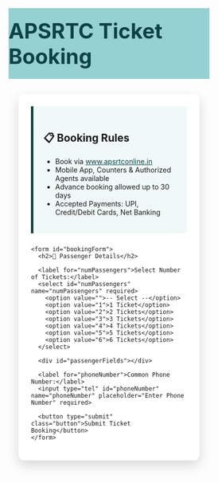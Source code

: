 <!DOCTYPE html>
<html lang="en">
<head>
  <meta charset="UTF-8" />
  <meta name="viewport" content="width=device-width, initial-scale=1.0"/>
  <title>APSRTC Ticket Booking</title>
  <style>
    * {
      box-sizing: border-box;
    }

    body {
  font-family: 'Segoe UI', Tahoma, Geneva, Verdana, sans-serif;
  margin: 0;
  background: linear-gradient(135deg, #a8e6ff, #d0efff);
  color: #333;
  
}

    

    h1, h2, h3 {
      text-align: center;
    }

    h1 {
      font-size: 42px;
      color: #0d4345;
      background-color: #95d0d2;
      padding: 20px 0;
      margin: 0;
    }

    .container {
      width: 90%;
      max-width: 1000px;
      margin: 30px auto;
      padding: 25px;
      background-color: #ffffffee;
      border-radius: 12px;
      box-shadow: 0 10px 25px rgba(0, 0, 0, 0.15);
      cursor: default;
    }

    .rules {
      background-color: #f1f9f8;
      padding: 20px;
      margin-bottom: 25px;
      border-left: 5px solid #0d4345;
    }

    label {
      font-weight: bold;
      margin-top: 10px;
      display: block;
    }

    input[type="text"],
    input[type="number"],
    input[type="email"],
    input[type="tel"],
    input[type="month"],
    select {
      width: 100%;
      padding: 10px;
      border: 1px solid #aaa;
      border-radius: 6px;
      margin-top: 5px;
      font-size: 16px;
      cursor: pointer;
    }

    .passenger-section {
      border: 1px solid #ccc;
      border-radius: 10px;
      padding: 15px;
      background-color: #f0faff;
      margin-bottom: 20px;
    }

    .radio-group {
      margin: 10px 0;
    }

    .button {
      background: linear-gradient(to right, #0d4345, #128a8f);
      color: white;
      padding: 14px 20px;
      border: none;
      border-radius: 8px;
      cursor: pointer;
      font-size: 16px;
      width: 250px;
      margin: 20px auto;
      display: block;
      /* transition: all 0.3s ease; */
    }

    .button:hover {
      transform: scale(1.05);
      background-color: #10a2a9;
      box-shadow: 0 4px 15px rgba(0, 0, 0, 0.2);
    }

    .payment-methods label {
      margin-right: 20px;
    }

    a {
      color: #0d4345;
      text-decoration: underline;
    }

    a:hover {
      text-decoration: none;
    }
  </style>
</head>
<body>
<div id="max" class="max">
  <h1>APSRTC Ticket Booking</h1>

  <div class="container">
    <div class="rules">
      <h2>📋 Booking Rules</h2>
      <ul>
        <li>Book via <a href="https://www.apsrtconline.in" target="_blank">www.apsrtconline.in</a></li>
        <li>Mobile App, Counters & Authorized Agents available</li>
        <li>Advance booking allowed up to 30 days</li>
        <li>Accepted Payments: UPI, Credit/Debit Cards, Net Banking</li>
      </ul>
    </div>

    <form id="bookingForm">
      <h2>🧾 Passenger Details</h2>

      <label for="numPassengers">Select Number of Tickets:</label>
      <select id="numPassengers" name="numPassengers" required>
        <option value="">-- Select --</option>
        <option value="1">1 Ticket</option>
        <option value="2">2 Tickets</option>
        <option value="3">3 Tickets</option>
        <option value="4">4 Tickets</option>
        <option value="5">5 Tickets</option>
        <option value="6">6 Tickets</option>
      </select>

      <div id="passengerFields"></div>

      <label for="phoneNumber">Common Phone Number:</label>
      <input type="tel" id="phoneNumber" name="phoneNumber" placeholder="Enter Phone Number" required>

      <button type="submit" class="button">Submit Ticket Booking</button>
    </form>
  </div>


</div>

<script>
  const numPassengersSelect = document.getElementById("numPassengers");
  const passengerFields = document.getElementById("passengerFields");

  numPassengersSelect.addEventListener("change", () => {
    const count = parseInt(numPassengersSelect.value);
    passengerFields.innerHTML = "";

    for (let i = 1; i <= count; i++) {
      passengerFields.innerHTML += `
        <div class="passenger-section">
          <h3>Passenger ${i}</h3>
          <label for="pas${i}">Name:</label>
          <input type="text" name="pas${i}" placeholder="Enter name" required />
          <div class="radio-group">
            <label><input type="radio" name="gender${i}" value="male" required /> Male</label>
            <label><input type="radio" name="gender${i}" value="female" required /> Female</label>
          </div>
          <label for="age${i}">Age:</label>
          <input type="number" name="age${i}" placeholder="Enter age" required />
        </div>
      `;
    }
  });
</script>

</body>
</html>
